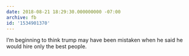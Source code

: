 ```yaml
---
date: 2018-08-21 18:29:30.000000000 -07:00
archive: fb
id: '1534901370'
---
```


I’m beginning to think trump may have been mistaken when he said he would hire only the best people.
